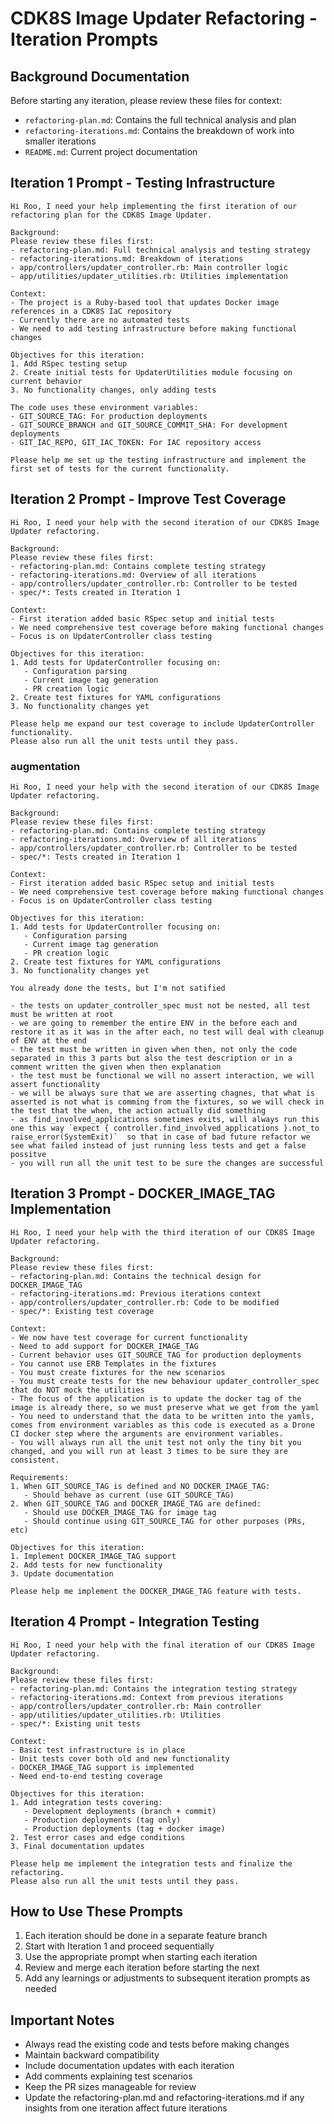 # CDK8S Image Updater Refactoring - Iteration Prompts

## Background Documentation

Before starting any iteration, please review these files for context:
- `refactoring-plan.md`: Contains the full technical analysis and plan
- `refactoring-iterations.md`: Contains the breakdown of work into smaller iterations
- `README.md`: Current project documentation

## Iteration 1 Prompt - Testing Infrastructure

```
Hi Roo, I need your help implementing the first iteration of our refactoring plan for the CDK8S Image Updater.

Background:
Please review these files first:
- refactoring-plan.md: Full technical analysis and testing strategy
- refactoring-iterations.md: Breakdown of iterations
- app/controllers/updater_controller.rb: Main controller logic
- app/utilities/updater_utilities.rb: Utilities implementation

Context:
- The project is a Ruby-based tool that updates Docker image references in a CDK8S IaC repository
- Currently there are no automated tests
- We need to add testing infrastructure before making functional changes

Objectives for this iteration:
1. Add RSpec testing setup
2. Create initial tests for UpdaterUtilities module focusing on current behavior
3. No functionality changes, only adding tests

The code uses these environment variables:
- GIT_SOURCE_TAG: For production deployments
- GIT_SOURCE_BRANCH and GIT_SOURCE_COMMIT_SHA: For development deployments
- GIT_IAC_REPO, GIT_IAC_TOKEN: For IAC repository access

Please help me set up the testing infrastructure and implement the first set of tests for the current functionality.
```

## Iteration 2 Prompt - Improve Test Coverage

```
Hi Roo, I need your help with the second iteration of our CDK8S Image Updater refactoring.

Background:
Please review these files first:
- refactoring-plan.md: Contains complete testing strategy
- refactoring-iterations.md: Overview of all iterations
- app/controllers/updater_controller.rb: Controller to be tested
- spec/*: Tests created in Iteration 1

Context:
- First iteration added basic RSpec setup and initial tests
- We need comprehensive test coverage before making functional changes
- Focus is on UpdaterController class testing

Objectives for this iteration:
1. Add tests for UpdaterController focusing on:
   - Configuration parsing
   - Current image tag generation
   - PR creation logic
2. Create test fixtures for YAML configurations
3. No functionality changes yet

Please help me expand our test coverage to include UpdaterController functionality.
Please also run all the unit tests until they pass.
```

### augmentation
```
Hi Roo, I need your help with the second iteration of our CDK8S Image Updater refactoring.

Background:
Please review these files first:
- refactoring-plan.md: Contains complete testing strategy
- refactoring-iterations.md: Overview of all iterations
- app/controllers/updater_controller.rb: Controller to be tested
- spec/*: Tests created in Iteration 1

Context:
- First iteration added basic RSpec setup and initial tests
- We need comprehensive test coverage before making functional changes
- Focus is on UpdaterController class testing

Objectives for this iteration:
1. Add tests for UpdaterController focusing on:
   - Configuration parsing
   - Current image tag generation
   - PR creation logic
2. Create test fixtures for YAML configurations
3. No functionality changes yet

You already done the tests, but I'm not satified 

- the tests on updater_controller_spec must not be nested, all test must be written at root
- we are going to remember the entire ENV in the before each and restore it as it was in the after each, no test will deal with cleanup of ENV at the end
- the test must be written in given when then, not only the code separated in this 3 parts but also the test description or in a comment written the given when then explanation
- the test must be functional we will no assert interaction, we will assert functionality
- we will be always sure that we are asserting chagnes, that what is asserted is not what is comming from the fixtures, so we will check in the test that the when, the action actually did something
- as find_involved_applications sometimes exits, will always run this one this way `expect { controller.find_involved_applications }.not_to raise_error(SystemExit)`  so that in case of bad future refactor we see what failed instead of just running less tests and get a false possitve 
- you will run all the unit test to be sure the changes are successful
```

## Iteration 3 Prompt - DOCKER_IMAGE_TAG Implementation

```
Hi Roo, I need your help with the third iteration of our CDK8S Image Updater refactoring.

Background:
Please review these files first:
- refactoring-plan.md: Contains the technical design for DOCKER_IMAGE_TAG
- refactoring-iterations.md: Previous iterations context
- app/controllers/updater_controller.rb: Code to be modified
- spec/*: Existing test coverage

Context:
- We now have test coverage for current functionality
- Need to add support for DOCKER_IMAGE_TAG
- Current behavior uses GIT_SOURCE_TAG for production deployments
- You cannot use ERB Templates in the fixtures
- You must create fixtures for the new scenarios
- You must create tests for the new behaviour updater_controller_spec that do NOT mock the utilities
- The focus of the application is to update the docker tag of the image is already there, so we must preserve what we get from the yaml
- You need to understand that the data to be written into the yamls, comes from environment variables as this code is executed as a Drone CI docker step where the arguments are environment variables.
- You will always run all the unit test not only the tiny bit you changed, and you will run at least 3 times to be sure they are consistent.

Requirements:
1. When GIT_SOURCE_TAG is defined and NO DOCKER_IMAGE_TAG:
   - Should behave as current (use GIT_SOURCE_TAG)
2. When GIT_SOURCE_TAG and DOCKER_IMAGE_TAG are defined:
   - Should use DOCKER_IMAGE_TAG for image tag
   - Should continue using GIT_SOURCE_TAG for other purposes (PRs, etc)

Objectives for this iteration:
1. Implement DOCKER_IMAGE_TAG support
2. Add tests for new functionality
3. Update documentation

Please help me implement the DOCKER_IMAGE_TAG feature with tests.
```

## Iteration 4 Prompt - Integration Testing

```
Hi Roo, I need your help with the final iteration of our CDK8S Image Updater refactoring.

Background:
Please review these files first:
- refactoring-plan.md: Contains the integration testing strategy
- refactoring-iterations.md: Context from previous iterations
- app/controllers/updater_controller.rb: Main controller
- app/utilities/updater_utilities.rb: Utilities
- spec/*: Existing unit tests

Context:
- Basic test infrastructure is in place
- Unit tests cover both old and new functionality
- DOCKER_IMAGE_TAG support is implemented
- Need end-to-end testing coverage

Objectives for this iteration:
1. Add integration tests covering:
   - Development deployments (branch + commit)
   - Production deployments (tag only)
   - Production deployments (tag + docker image)
2. Test error cases and edge conditions
3. Final documentation updates

Please help me implement the integration tests and finalize the refactoring.
Please also run all the unit tests until they pass.
```

## How to Use These Prompts

1. Each iteration should be done in a separate feature branch
2. Start with Iteration 1 and proceed sequentially
3. Use the appropriate prompt when starting each iteration
4. Review and merge each iteration before starting the next
5. Add any learnings or adjustments to subsequent iteration prompts as needed

## Important Notes

- Always read the existing code and tests before making changes
- Maintain backward compatibility
- Include documentation updates with each iteration
- Add comments explaining test scenarios
- Keep the PR sizes manageable for review
- Update the refactoring-plan.md and refactoring-iterations.md if any insights from one iteration affect future iterations
